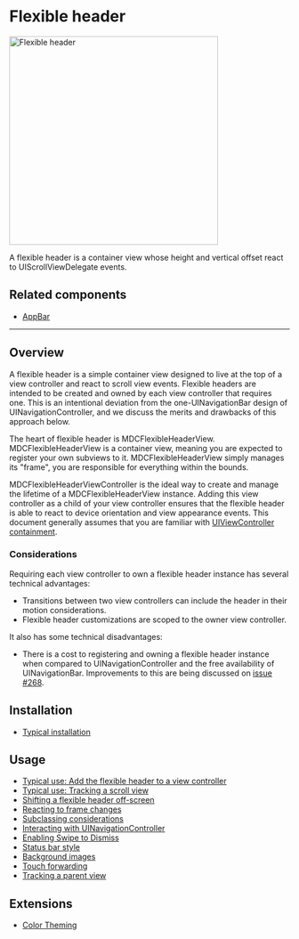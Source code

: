 # Flexible header

<div class="article__asset article__asset--screenshot">
  <img src="docs/assets/flexible_header.png" alt="Flexible header" width="375">
</div>

A flexible header is a container view whose height and vertical offset react to
UIScrollViewDelegate events.

<!-- design-and-api -->

## Related components

* [AppBar](../../AppBar)

<!-- toc -->

- - -

## Overview

A flexible header is a simple container view designed to live at the top of a view controller and
react to scroll view events. Flexible headers are intended to be created and owned by each view
controller that requires one. This is an intentional deviation from the one-UINavigationBar design
of UINavigationController, and we discuss the merits and drawbacks of this approach below.

The heart of flexible header is MDCFlexibleHeaderView. MDCFlexibleHeaderView is a container view,
meaning you are expected to register your own subviews to it. MDCFlexibleHeaderView simply manages
its "frame", you are responsible for everything within the bounds.

MDCFlexibleHeaderViewController is the ideal way to create and manage the lifetime of a
MDCFlexibleHeaderView instance. Adding this view controller as a child of your view controller
ensures that the flexible header is able to react to device orientation and view appearance events.
This document generally assumes that you are familiar with
[UIViewController containment](https://developer.apple.com/library/ios/featuredarticles/ViewControllerPGforiPhoneOS/ImplementingaContainerViewController.html).

### Considerations

Requiring each view controller to own a flexible header instance has several technical advantages:

- Transitions between two view controllers can include the header in their motion considerations.
- Flexible header customizations are scoped to the owner view controller.

It also has some technical disadvantages:

- There is a cost to registering and owning a flexible header instance when compared to
  UINavigationController and the free availability of UINavigationBar. Improvements to this
  are being discussed on [issue #268](https://github.com/material-components/material-components-ios/issues/268).

## Installation

- [Typical installation](../../../docs/component-installation.md)

## Usage

- [Typical use: Add the flexible header to a view controller](typical-use.md)
- [Typical use: Tracking a scroll view](typical-use-tracking-a-scroll-view.md)
- [Shifting a flexible header off-screen](shift-behavior.md)
- [Reacting to frame changes](reacting-to-frame-changes.md)
- [Subclassing considerations](subclassing-considerations.md)
- [Interacting with UINavigationController](interacting-with-uinavigationcontroller.md)
- [Enabling Swipe to Dismiss](enabling-swipe-to-dismiss.md)
- [Status bar style](status-bar-style.md)
- [Background images](background-images.md)
- [Touch forwarding](touch-forwarding.md)
- [Tracking a parent view](tracking-a-parent-view.md)

## Extensions

- [Color Theming](color-theming.md)
